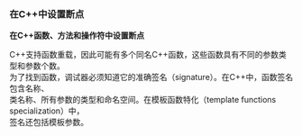 ### 在C++中设置断点

**在C++函数、方法和操作符中设置断点**

C++支持函数重载，因此可能有多个同名C++函数，这些函数具有不同的参数类型和参数个数。  
为了找到函数，调试器必须知道它的准确签名（signature）。在C++中，函数签名包含名称、  
类名称、所有参数的类型和命名空间。在模板函数特化（template functions specialization）中，  
签名还包括模板参数。


